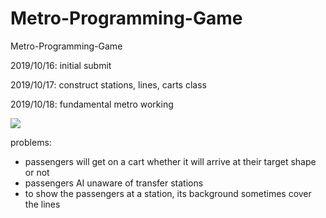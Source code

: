 # Metro-Programming-Game
Metro-Programming-Game

2019/10/16: initial submit

2019/10/17: construct stations, lines, carts class

2019/10/18: fundamental metro working 

![]( https://i.pinimg.com/originals/a8/71/27/a87127e951a84bb09c115e006c2f20c5.gif )

problems:

- passengers will get on a cart whether it will arrive at their target shape or not
- passengers AI unaware of transfer stations
- to show the passengers at a station, its background sometimes cover the lines